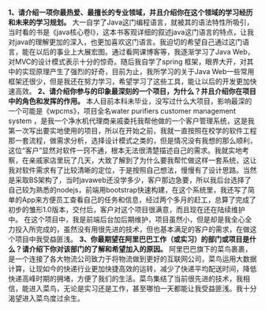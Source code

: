 **1、请介绍一项你最热爱、最擅长的专业领域，并且介绍你在这个领域的学习经历和未来的学习规划。**
大一自学了Java这门编程语言，就被其的语法特性所吸引，当时看的书是《java核心卷I》，这本书客观详细的叙述java这门语言的特点，让我对java的理解更加的深入，也更加喜欢这门语言。我迫切的希望自己通过这门语言，能在以后的事业上大展宏图。通过看网课博客等，我逐渐学习了Java Web，对MVC的设计模式表示十分的惊奇。随后我自学了spring 框架，眼界大开，对其中的实现原理产生了强烈的好奇，目前为止，我所学习的关于Java Web一些常用框架还很少，但是我还在努力学习，希望学习了这些工具，能让以后的开发更加快速高效。
**2、请介绍你参与的印象最深刻的一个项目，为什么？并且介绍你在项目中的角色和发挥的作用。**
本人目前本科未毕业，没写过什么大项目，影响最深的一个可能是《wpcms》，项目全名water purifiers customer management system ，是我一个净水机代理商亲戚委托我帮他做的一个客户管理系统，这是我第一次写出要实地使用的项目，所以在开始之前，我就一直按照在校学的软件工程那一套流程，做需求分析，选择设计模式之类的，但是情况没有我想的那么顺利，这位“客户”显然对软件一窍不通，根本无法很清楚描述自己的需求。我就实地考察，在亲戚家店里玩了几天，大致了解到了为什么要我帮忙做这样一套系统，这让我对软件需求有了比较清晰的定位，于是按照自己想法，慢慢有了设计思路。当然是采取BS架构了，当时javaweb还没学多少，客户那边急要，所以我后台选择了自己较为熟悉的nodejs，前端用bootstrap快速构建，在这个系统里，我还写了简单的App来方便员工查看自己的任务和信息，经过两个多月的赶工，总算了完成了初步的雏形1.0版本，交付后，客户对这个项目很满意，而且现在还在陆续维护中。
在这个项目中，我是前端后台加后期维护，项目虽然小，但是却是我全心全力投入所完成的，虽然没有用很先进的技术，但也基本满足的客户的需求，在做这个项目中我受益匪浅。
**3、你最期望在阿里巴巴工作（或实习）的部门或项目是什么？请介绍下你对该部门的了解和希望加入的原因。**
阿里巴巴旗下的菜鸟裹裹，是一个连接了各大物流公司致力于将物流做到更好的互联网公司，菜鸟运用大数据计算，让现如今的快递行业更加快捷高效的运转，减少了快递平均配送时间，降低快递高峰时期的拥堵，方便了我们的生活。菜鸟集结了当前很先进的技术，我相信，能进入菜鸟，无论是实习还是工作，甚至哪怕一天都能让我受益匪浅。我十分渴望进入菜鸟度过余生。